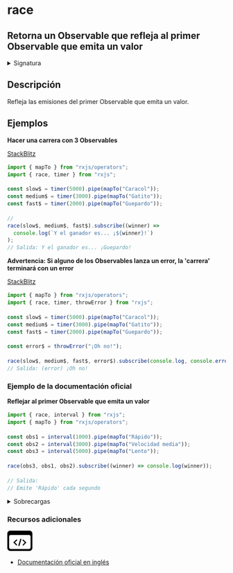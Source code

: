 # race

## Retorna un Observable que refleja al primer Observable que emita un valor

<details>

<summary>Signatura</summary>

#### Firma

`race<T>(...observables: any[]): Observable<T>`

#### Parámetros

#### Retorna

`Observable<T>`: Un Observable que refleja las emisiones del primer Observable que emita un valor.

</details>

## Descripción

Refleja las emisiones del primer Observable que emita un valor.

## Ejemplos

**Hacer una carrera con 3 Observables**

[StackBlitz](https://stackblitz.com/edit/docu-rxjs-race?file=index.html\))

```javascript
import { mapTo } from "rxjs/operators";
import { race, timer } from "rxjs";

const slow$ = timer(5000).pipe(mapTo("Caracol"));
const medium$ = timer(3000).pipe(mapTo("Gatito"));
const fast$ = timer(2000).pipe(mapTo("Guepardo"));

//
race(slow$, medium$, fast$).subscribe((winner) =>
  console.log(`Y el ganador es... ¡${winner}!`)
);
// Salida: Y el ganador es... ¡Guepardo!
```

**Advertencia: Si alguno de los Observables lanza un error, la 'carrera' terminará con un error**

[StackBlitz](https://stackblitz.com/edit/docu-rxjs-race-2?file=index.ts)

```javascript
import { mapTo } from "rxjs/operators";
import { race, timer, throwError } from "rxjs";

const slow$ = timer(5000).pipe(mapTo("Caracol"));
const medium$ = timer(3000).pipe(mapTo("Gatito"));
const fast$ = timer(2000).pipe(mapTo("Guepardo"));

const error$ = throwError("¡Oh no!");

race(slow$, medium$, fast$, error$).subscribe(console.log, console.error);
// Salida: (error) ¡Oh no!
```

### Ejemplo de la documentación oficial

**Reflejar al primer Observable que emita un valor**

```javascript
import { race, interval } from "rxjs";
import { mapTo } from "rxjs/operators";

const obs1 = interval(1000).pipe(mapTo("Rápido"));
const obs2 = interval(3000).pipe(mapTo("Velocidad media"));
const obs3 = interval(5000).pipe(mapTo("Lento"));

race(obs3, obs1, obs2).subscribe((winner) => console.log(winner));

// Salida:
// Emite 'Rápido' cada segundo
```

<details>

<summary>Sobrecargas</summary>

#### Firma

`race(arg: [any]): Observable<A>`

#### Parámetros

#### Retorna

`Observable<A>`

#### Firma

`race(arg: [any, any]): Observable<A | B>`

#### Parámetros

#### Retorna

`Observable<A | B>`

#### Firma

`race(arg: [any, any, any]): Observable<A | B | C>`

#### Parámetros

#### Retorna

`Observable<A | B | C>`

#### Firma

`race(arg: [any, any, any, any]): Observable<A | B | C | D>`

#### Parámetros

#### Retorna

`Observable<A | B | C | D>`

#### Firma

`race(arg: [any, any, any, any, any]): Observable<A | B | C | D | E>`

#### Parámetros

#### Retorna

`Observable<A | B | C | D | E>`

#### Firma

`race(arg: any[]): Observable<T>`

#### Parámetros

#### Retorna

`Observable<T>`

#### Firma

`race(arg: any[]): Observable<{}>`

#### Parámetros

#### Retorna

`Observable<{}>`

#### Firma

`race(a: any): Observable<A>`

#### Parámetros

#### Retorna

`Observable<A>`

#### Firma

`race(a: any, b: any): Observable<A | B>`

#### Parámetros

#### Retorna

`Observable<A | B>`

#### Firma

`race(a: any, b: any, c: any): Observable<A | B | C>`

#### Parámetros

#### Retorna

`Observable<A | B | C>`

#### Firma

`race(a: any, b: any, c: any, d: any): Observable<A | B | C | D>`

#### Parámetros

#### Retorna

`Observable<A | B | C | D>`

#### Firma

`race(a: any, b: any, c: any, d: any, e: any): Observable<A | B | C | D | E>`

#### Parámetros

#### Retorna

`Observable<A | B | C | D | E>`

#### Firma

`race(observables: any[]): Observable<T>`

#### Parámetros

#### Retorna

`Observable<T>`

#### Firma

`race(observables: any[]): Observable<{}>`

#### Parámetros

#### Retorna

`Observable<{}>`

#### Firma

`race(...observables: any[]): Observable<T>`

#### Parámetros

#### Retorna

`Observable<T>`

#### Firma

`race(...observables: any[]): Observable<{}>`

#### Parámetros

#### Retorna

`Observable<{}>`

</details>

### Recursos adicionales

[![Source code](assets/icons/source-code.png)](https://github.com/ReactiveX/rxjs/blob/master/src/internal/observable/race.ts)

* [Documentación oficial en inglés](https://rxjs.dev/api/index/function/race)
